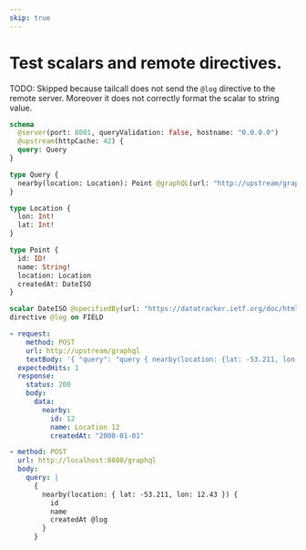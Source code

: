 ```yaml
---
skip: true
---
```


# Test scalars and remote directives.

TODO: Skipped because tailcall does not send the `@log` directive to the remote server. Moreover it does not correctly format the scalar to string value.

```graphql @config
schema
  @server(port: 8001, queryValidation: false, hostname: "0.0.0.0")
  @upstream(httpCache: 42) {
  query: Query
}

type Query {
  nearby(location: Location): Point @graphQL(url: "http://upstream/graphql", name: "nearby", args: [{key: "location", value: "{{.args.location}}"}])
}

type Location {
  lon: Int!
  lat: Int!
}

type Point {
  id: ID!
  name: String!
  location: Location
  createdAt: DateISO
}

scalar DateISO @specifiedBy(url: "https://datatracker.ietf.org/doc/html/rfc3339")
directive @log on FIELD
```

```yml @mock
- request:
    method: POST
    url: http://upstream/graphql
    textBody: '{ "query": "query { nearby(location: {lat: -53.211, lon: 12.43}) { id name createdAt @log } }" }'
  expectedHits: 1
  response:
    status: 200
    body:
      data:
        nearby:
          id: 12
          name: Location 12
          createdAt: "2000-01-01"
```

```yml @test
- method: POST
  url: http://localhost:8080/graphql
  body:
    query: |
      {
        nearby(location: { lat: -53.211, lon: 12.43 }) {
          id
          name
          createdAt @log
        }
      }
```
